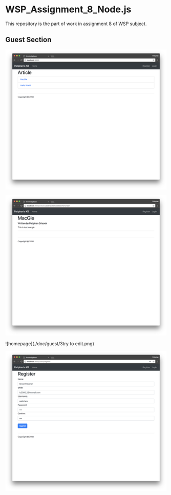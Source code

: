 # WSP_Assignment_8_Node.js
This repository is the part of work in assignment 8 of WSP subject.

## Guest Section

![homepage](./doc/guest/1home.png)


![homepage](./doc/guest/2article.png)

![homepage](./doc/guest/3try to edit.png)

![homepage](./doc/guest/4register.png)

